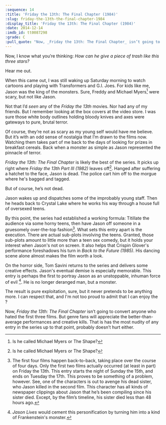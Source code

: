 ```yaml
---
:sequence: 14
:title: 'Friday the 13th: The Final Chapter (1984)'
:slug: friday-the-13th-the-final-chapter-1984
:display_title: 'Friday the 13th: The Final Chapter (1984)'
:date: 2014-12-14
:imdb_id: tt0087298
:grade: C
:pull_quote: "Now, _Friday the 13th: The Final Chapter_ isn’t going to convert anyone who disliked the first three films. But genre fans will appreciate the better-than-average performances and creative kills."
---
```


Now, I know what you’re thinking: _How can he give a piece of trash like this three stars?_ 

Hear me out.

When this came out, I was still waking up Saturday morning to watch cartoons and playing with Transformers and G.I. Joes. For kids like me, Jason was the king of the monsters. Sure, Freddy and Michael Myers[^1] were scary, but not like Jason. 

Not that I’d _seen_ any of the _Friday the 13th_ movies. Nor had any of my friends. But I remember looking at the box covers at the video store. I was sure those white body outlines holding bloody knives and axes were gateways to pure, brutal terror. 

Of course, they’re not as scary as my young self would have me believe. But it’s with an odd sense of nostalgia that I’m drawn to the films now. Watching them takes part of me back to the days of looking for prizes in breakfast cereals. Back when a monster as simple as Jason represented the pinnacle of terror.

_Friday the 13th: The Final Chapter_ is likely the best of the series. It picks up right where _Friday the 13th Part III (1982)_ leaves off[^1]. Hanged after suffering a hatchet to the face, Jason is dead. The police cart him off to the morgue where he's bagged and tagged.

But of course, he’s not dead.

Jason wakes up and dispatches some of the improbably young staff. Then he heads back to Crystal Lake where he works his way through a house full of oversexed teens.

By this point, the series had established a working formula: Titillate the audience via some horny teens, then have Jason off someone in a gruesomely over-the-top fashion[^2].  What sets this entry apart is the execution. There are actual sub-plots involving the teens. Granted, those sub-plots amount to little more than a teen sex comedy, but it holds your interest when Jason's not on screen. It also helps that Crispin Glover's performance foreshadows his turn in _Back to the Future (1985)_. His dancing scene alone almost makes the film worth a look.

On the horror side, Tom Savini returns to the series and delivers some creative effects. Jason's eventual demise is especially memorable. This entry is perhaps the first to portray Jason as an unstoppable, inhuman force of evil [^4]. He is no longer deranged man, but a monster.

The result is pure exploitation, sure, but it never pretends to be anything more. I can respect that, and I'm not too proud to admit that I can enjoy the ?

Now, _Friday the 13th: The Final Chapter_ isn’t going to convert anyone who hated the first three films. But genre fans will appreciate the better-than-average performances and creative kills. That is has the most nudity of any entry in the series up to that point, probably doesn’t hurt either.

[^1]: Is he called Michael Myers or The Shape? 

[^2]: The first four films happen back-to-back, taking place over the course of four days. Only the first two films actually occurred (at least in part) on Friday the 13th. This entry starts the night of Sunday the 15th, and ends on Tuesday the 17th. This proves to be something of a problem, however. See, one of the characters is out to avenge his dead sister, who Jason killed in the second film. This character has all kinds of newspaper clippings about Jason that he’s been compiling since his sister died. Except, by the film’s timeline, his sister died less than 48 hours ago. 

[^3]: The _Friday the 13th_ films are far from the only horror movies to do this. One of _Alien (1979)_’s best scares comes after the camera lingers on a wall full of posters of nude women.

[^4]: _Jason Lives_ would cement this personification by turning him into a kind of Frankenstein's monster.
